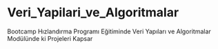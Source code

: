 # Veri_Yapilari_ve_Algoritmalar
Bootcamp Hızlandırma Programı Eğitiminde Veri Yapıları ve Algoritmalar Modülünde ki Projeleri Kapsar
